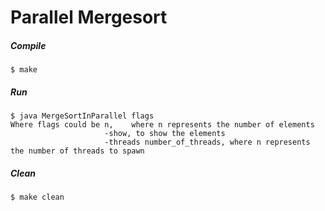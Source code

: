 # Parallel Mergesort

##### Compile
    $ make

##### Run
    $ java MergeSortInParallel flags
    Where flags could be n,    where n represents the number of elements
                         -show, to show the elements 
                         -threads number_of_threads, where n represents the number of threads to spawn 


##### Clean
    $ make clean
